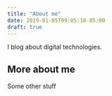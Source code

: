 ```yaml
---
title: "About me"
date: 2019-01-05T09:05:18-05:00
draft: true
---
```


I blog about digital technologies.

## More about me

Some other stuff